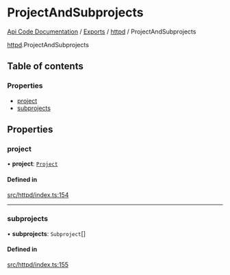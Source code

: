 # ProjectAndSubprojects
 
[Api Code Documentation](../README.md) / [Exports](../modules.md) / [httpd](../modules/httpd.md) / ProjectAndSubprojects

[httpd](../modules/httpd.md).ProjectAndSubprojects

## Table of contents

### Properties

- [project](httpd.ProjectAndSubprojects.md#project)
- [subprojects](httpd.ProjectAndSubprojects.md#subprojects)

## Properties

### project

• **project**: [`Project`](httpd.Project.md)

#### Defined in

[src/httpd/index.ts:154](https://github.com/openkfw/TruBudget/blob/40b449a/api/src/httpd/index.ts#L154)

___

### subprojects

• **subprojects**: `Subproject`[]

#### Defined in

[src/httpd/index.ts:155](https://github.com/openkfw/TruBudget/blob/40b449a/api/src/httpd/index.ts#L155)
